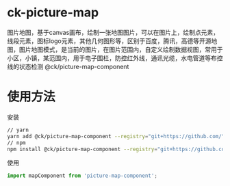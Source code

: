 # ck-picture-map
图片地图，基于canvas画布，绘制一张地图图片，可以在图片上，绘制点元素，线段元素，图标logo元素，其他几何图形等，区别于百度，腾讯，高德等开源地图，图片地图模式，是当前的图片，在图片范围内，自定义绘制数据视图，常用于小区，小镇，某范围内，用于电子围栏，防控红外线，通讯光缆，水电管道等布控线的状态检测
@ck/picture-map-component

# 使用方法

安装

```sh
// yarn
yarn add @ck/picture-map-component --registry="git+https://github.com/" --dev
// npm
npm install @ck/picture-map-component --registry="git+https://github.com/" --save-dev
```

使用

```js
import mapComponent from 'picture-map-component';
```
